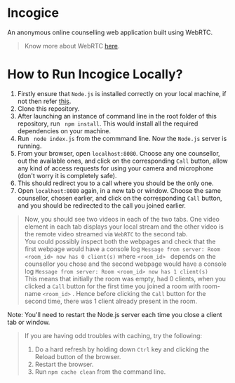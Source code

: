 # Incogice
An anonymous online counselling web application built using WebRTC.
> Know more about WebRTC [here](https://webrtc.org/).

# How to Run Incogice Locally?
1. Firstly ensure that ```Node.js``` is installed correctly on your local machine, if not then refer <a href="https://nodejs.org/en/download/">this</a>.
1. Clone this repository.
1. After launching an instance of command line in the root folder of this repository, run ``` npm install```. This would install all the required dependencies on your machine.
1. Run  ``` node index.js``` from the commmand line. Now the ```Node.js``` server is running. 
1. From your browser, open ```localhost:8080```. Choose any one counsellor, out the available ones, and click on the corresponding ```Call``` button, allow any kind of access requests for using your camera and microphone (don't worry it is completely safe). 
1. This should redirect you to a call where you should be the only one.
1. Open ```localhost:8080``` again, in a new tab or window. Choose the same counsellor, chosen earlier, and click on the corresponding ```Call``` button, and you should be redirected to the call you joined earlier.
> Now, you should see two videos in each of the two tabs. One video element in each tab displays your local stream and the other video is the remote video streamed via ```WebRTC``` to the second tab. <br>
> You could possibly inspect both the webpages and check that the first webpage would have a console log ```Message from server: Room <room_id> now has 0 client(s)``` where ```<room_id> ``` depends on the counsellor you chose and the second webpage would have a console log ```Message from server: Room <room_id> now has 1 client(s)``` <br>
> This means that initially the room was empty, had 0 clients, when you clicked a ```Call``` button for the first time you joined a room with room-name ```<room_id>``` .
Hence before clicking the ```Call``` button for the second time, there was 1 client already present in the room.  

Note: You'll need to restart the Node.js server each time you close a client tab or window.
> If you are having odd troubles with caching, try the following:
> 1. Do a hard refresh by holding down ```Ctrl``` key and clicking the Reload button of the browser.
> 1. Restart the browser.
> 1. Run ```npm cache clean``` from the command line.
